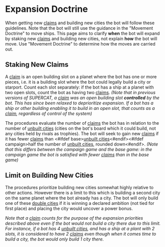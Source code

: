 # Expansion Doctrine

When getting new <ins>claims</ins> and building new cities the bot will follow these guidelines. Note that the bot will still use the guidance in the "Movement Doctrine" to move ships. This page aims to clarify **when** the bot will expand by staking new <ins>claims</ins> and building new cities, not explain **how** the bot will move. Use "Movement Doctrine" to determine how the moves are carried out.

## Staking New Claims

A <ins>claim</ins> is an open building slot on a planet where the bot has one or more pieces, i.e. it is a building slot where the bot could legally build a city or starport. Count each slot separately: if the bot has a ship at a planet with two open slots, count the bot as having two <ins>claims</ins>. *(Note that in previous versions of SUPERCAT, a <ins>claim</ins> was an open building slot **controlled** by the bot. This has since been relaxed to deprioritize expansion. If a bot has a ship or other building enabling it to build in an open slot, that counts as a <ins>claim</ins>, regardless of control of the system)* 

The procedures evaluate the number of <ins>claims</ins> the bot has in relation to the number of <ins>unbuilt cities</ins> (cities on the bot's board which it could build, not any cities held by rivals as trophies). The bot will seek to gain new <ins>claims</ins> if it has fewer <ins>claims</ins> than <#ifdef base><ins>unbuilt cities</ins><#endif><#ifdef campaign>half the number of <ins>unbuilt cities</ins>, rounded down<#endif>.
*(Note that this differs between the campaign game and the base game: in the campaign game the bot is satisfied with fewer <ins>claims</ins> than in the base game)*

## Limit on Building New Cities

The procedures prioritize building new cities somewhat highly relative to other actions. However there is a limit to this which is building a second city on the same planet where the bot already has a city. The bot will only build one of these <ins>double cities</ins> if it is winning a declared ambition (not tied for first place) and placing the city would uncover a power bonus.

*Note that a <ins>claim</ins> counts for the purpose of the expansion priorities described above even if the bot would not build a city there due to this limit. For instance, if a bot has 4 <ins>unbuilt cities</ins>, and has a ship at a plant with 2 slots, it is considered to have 2 <ins>claims</ins> even though when it comes time to build a city, the bot would only build 1 city there.*
